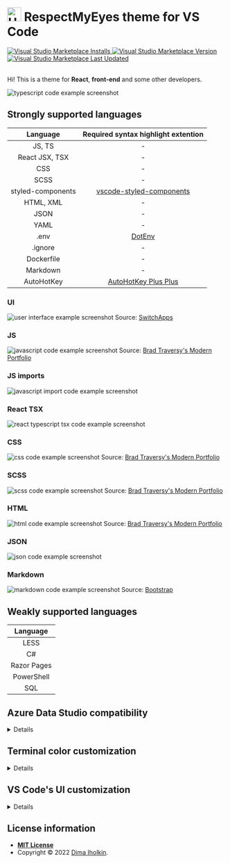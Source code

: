 # <img src="https://upload.wikimedia.org/wikipedia/commons/thumb/4/49/Flag_of_Ukraine.svg/1920px-Flag_of_Ukraine.svg.png" width="32" alt="Ukrainian flag"> RespectMyEyes theme for VS Code 



<a href="https://marketplace.visualstudio.com/items?itemName=dima-iholkin.respectmyeyes">
  <img alt="Visual Studio Marketplace Installs" src="https://img.shields.io/visual-studio-marketplace/i/dima-iholkin.respectmyeyes">
</a> 
<a href="https://marketplace.visualstudio.com/items?itemName=dima-iholkin.respectmyeyes">
  <img alt="Visual Studio Marketplace Version" src="https://img.shields.io/visual-studio-marketplace/v/dima-iholkin.respectmyeyes">
</a>
<a href="https://marketplace.visualstudio.com/items?itemName=dima-iholkin.respectmyeyes">
  <img alt="Visual Studio Marketplace Last Updated" src="https://img.shields.io/visual-studio-marketplace/last-updated/dima-iholkin.respectmyeyes?label=updated">
</a> 
<br />
<br />


Hi! This is a theme for **React**, **front-end** and some other developers.

<img src="/screenshots/ts_intro.png" title="typescript code example screenshot" />

## Strongly supported languages

<table>
  <thead>
    <tr>
      <th align="center">Language</th>
      <th align="center">Required syntax highlight extention</th>
    </tr>
  </thead>
  <tbody>
    <tr>
      <td align="center">JS, TS</td>
      <td align="center"> - </td>
    </tr>
    <tr>
      <td align="center">React JSX, TSX</td>
      <td align="center"> - </td>
    </tr>
    <tr>
      <td align="center">CSS</td>
      <td align="center"> - </td>
    </tr>
    <tr>
      <td align="center">SCSS</td>
      <td align="center"> - </td>
    </tr>
    <tr>
      <td align="center">styled-components</td>
      <td align="center">
        <a href="https://marketplace.visualstudio.com/items?itemName=styled-components.vscode-styled-components">vscode-styled-components</a>
      </td>
    </tr>
    <tr>
      <td align="center">HTML, XML</td>
      <td align="center"> - </td>
    </tr>
    <tr>
      <td align="center">JSON</td>
      <td align="center"> - </td>
    </tr>
    <tr>
      <td align="center">YAML</td>
      <td align="center"> - </td>
    </tr>
    <tr>
      <td align="center">.env</td>
      <td align="center">
        <a href="https://marketplace.visualstudio.com/items?itemName=mikestead.dotenv">DotEnv</a>
      </td>
    </tr>
    <tr>
      <td align="center">.ignore</td>
      <td align="center"> - </td>
    </tr>
    <tr>
      <td align="center">Dockerfile</td>
      <td align="center"> - </td>
    </tr>
    <tr>
      <td align="center">Markdown</td>
      <td align="center"> - </td>
    </tr>
    <tr>
      <td align="center">AutoHotKey</td>
      <td align="center">
        <a href="https://marketplace.visualstudio.com/items?itemName=mark-wiemer.vscode-autohotkey-plus-plus">AutoHotKey Plus Plus</a>
      </td>
    </tr>
  </tbody>
</table>

### UI

<img src="/screenshots/ui2.png" title="user interface example screenshot">
  Source: <a href="https://github.com/dima-iholkin/SwitchApps">SwitchApps</a>
</img>

### JS

<img src="/screenshots/js.png" title="javascript code example screenshot">
  Source: <a href="https://github.com/bradtraversy/modern_portfolio">Brad Traversy's Modern Portfolio</a>
</img>

### JS imports

<img src="/screenshots/js_import.png" title="javascript import code example screenshot" />

### React TSX

<img src="/screenshots/tsx.png" title="react typescript tsx code example screenshot" />

### CSS

<img src="/screenshots/css.png" title="css code example screenshot">
  Source: <a href="https://github.com/bradtraversy/modern_portfolio">Brad Traversy's Modern Portfolio</a>
</img>

### SCSS

<img src="/screenshots/scss.png" title="scss code example screenshot">
  Source: <a href="https://github.com/bradtraversy/modern_portfolio">Brad Traversy's Modern Portfolio</a>
</img>

### HTML

<img src="/screenshots/html.png" title="html code example screenshot">
  Source: <a href="https://github.com/bradtraversy/modern_portfolio">Brad Traversy's Modern Portfolio</a>
</img>

### JSON

<img src="/screenshots/json.png" title="json code example screenshot" />

### Markdown

<img src="/screenshots/markdown.png" title="markdown code example screenshot">
  Source: <a href="https://github.com/twbs/bootstrap">Bootstrap</a>
</img>



## Weakly supported languages

<table>
  <thead>
    <tr>
      <th align="center">Language</th>
    </tr>
  </thead>
  <tbody>
    <tr>
      <td align="center">LESS</td>
    </tr>
    <tr>
      <td align="center">C#</td>
    </tr>
    <tr>
      <td align="center">Razor Pages</td>
    </tr>
    <tr>
      <td align="center">PowerShell</td>
    </tr>
    <tr>
      <td align="center">SQL</td>
    </tr>
  </tbody>
</table>



## Azure Data Studio compatibility

<details>
  You can install this theme or any other theme by downloading it's <code>.vsix</code> file and going to <code>Extensions</code> > <code>Install from VSIX...</code> in Azure Data Studio. Download the latest VSIX file from <a href="https://github.com/dima-iholkin/RespectMyEyes-VSCode/releases/latest">the Releases page</a>

  <br />

  Here are the suggested fixes for the Azure Data Studio incompatibilites, put them into your <code>settings.json</code> in Azure Data Studio.

  ```jsonc
  // settings.json
  { 
    "workbench.colorCustomizations": {
      "[RespectMyEyes]": {
        // Fix the invisible form input fields:
        "input.border": "#D3D3D3",
        //
        // Fix the invisible secondary button text:
        "button.secondaryForeground": "#0E639C",
      }
    }
  }
  ```
</details>



## Terminal color customization

<details>
  Here are the suggested overrides for the terminal colors, put them into your <code>settings.json</code> file.

  ```jsonc
  // settings.json
  {
    "workbench.colorCustomizations": {
      "[RespectMyEyes]": {
        "terminal.ansiBlack": "#000000",
        "terminal.ansiBlue": "#3465A4",
        "terminal.ansiBrightBlack": "#555753",
        "terminal.ansiBrightBlue": "#729FCF",
        "terminal.ansiBrightCyan": "#34E2E2",
        "terminal.ansiBrightGreen": "#00D000",
        "terminal.ansiBrightMagenta": "#F066FF",
        "terminal.ansiBrightRed": "#EF2929",
        "terminal.ansiCyan": "#06989A",
        "terminal.ansiGreen": "#00B000",
        "terminal.ansiMagenta": "#AD7FA8",
        "terminal.ansiRed": "#CC0000",
        "terminal.ansiBrightWhite": "#A9A9A9",
        "terminal.ansiWhite": "#A9A9A9",
      }
    }
  }
  ```
</details>



## VS Code's UI customization

<details>
  If you've found something different from your setup in my screenshots above, here are some important settings from my <code>settings.json</code> file.

  ```jsonc
  // settings.json
  {
    // UI Layout:
    "workbench.sideBar.location": "right",
    "explorer.compactFolders": false,
    "breadcrumbs.enabled": true,
    "workbench.iconTheme": "vscode-icons",
    //
    // Editor UI:
    "editor.cursorSmoothCaretAnimation": true,
    "editor.renderWhitespace": "boundary",
    "editor.snippetSuggestions": "inline",
    "editor.minimap.enabled": false,
    "editor.renderControlCharacters": false,
    "editor.renderIndentGuides": true, // it seems the VS Code shows the indent guides anyway. 
    "editor.codeLens": false,
    //
    // Font:
    "editor.fontFamily": "Fantasque Sans Mono",
    "editor.fontSize": 16,
    "editor.fontLigatures": true,
    //
    // Show the color for a color code (Color-Highlight extension) :
    "color-highlight.enable": true,
    "color-highlight.markerType": "dot-before",
    "color-highlight.markRuler": false,
    "editor.colorDecorators": false,
    // Like this: #00BF00
    //
    // Terminal window:
    "terminal.integrated.fontSize": 15,
    "terminal.integrated.fontFamily": "CaskaydiaCove NF",
    "terminal.integrated.cursorStyle": "underline",
    "terminal.integrated.cursorBlinking": true,
    //
    "files.associations": {
      ".stylelintrc": "json",
      ".stylelintignore": "ignore",
      ".eslintignore": "ignore",
      ".browserslistrc": "properties",
      ".prettierrc": "json"
    }
  }
  ```
</details>



## License information

* **[MIT License](http://opensource.org/licenses/mit-license.php)**
* Copyright © 2022 <a href="https://github.com/dima-iholkin" target="_blank">Dima Iholkin</a>.